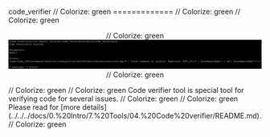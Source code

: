 code_verifier                                                                                                                                                                                            // Colorize: green
=============                                                                                                                                                                                            // Colorize: green
                                                                                                                                                                                                         // Colorize: green
<p align="center">                                                                                                                                                                                       // Colorize: green
    <img src="https://github.com/Gris87/ngos/blob/master/tools/qt/code_verifier/Screenshot.png?raw=true" alt="Screenshot"/>                                                                              // Colorize: green
</p>                                                                                                                                                                                                     // Colorize: green
                                                                                                                                                                                                         // Colorize: green
Code verifier tool is special tool for verifying code for several issues.                                                                                                                                // Colorize: green
                                                                                                                                                                                                         // Colorize: green
Please read for [more details](../../../docs/0.%20Intro/7.%20Tools/04.%20Code%20verifier/README.md).                                                                                                     // Colorize: green
